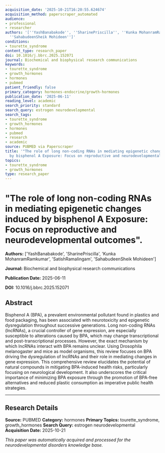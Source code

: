 ```yaml
---
acquisition_date: '2025-10-21T16:20:55.624674'
acquisition_method: paperscraper_automated
audience:
- professional
- researcher
authors: '[''YashBanabakode'', ''SharinePriscilla'', ''Kunka MohanramRamkumar'', ''SatishRamalingam'',
  ''SahabudeenSheik Mohideen'']'
conditions:
- tourette_syndrome
content_type: research_paper
doi: 10.1016/j.bbrc.2025.152071
journal: Biochemical and biophysical research communications
keywords:
- tourette_syndrome
- growth_hormones
- hormones
- pubmed
patient_friendly: false
primary_category: hormones-endocrine/growth-hormones
publication_date: '2025-06-11'
reading_level: academic
search_priority: standard
search_query: estrogen neurodevelopmental
search_tags:
- tourette_syndrome
- growth_hormones
- hormones
- pubmed
- research
- academic
source: PUBMED via Paperscraper
title: '"The role of long non-coding RNAs in mediating epigenetic changes induced
  by bisphenol A Exposure: Focus on reproductive and neurodevelopmental outcomes".'
topics:
- tourette_syndrome
- growth_hormones
type: research_paper
---
```


# "The role of long non-coding RNAs in mediating epigenetic changes induced by bisphenol A Exposure: Focus on reproductive and neurodevelopmental outcomes".

**Authors:** ['YashBanabakode', 'SharinePriscilla', 'Kunka MohanramRamkumar', 'SatishRamalingam', 'SahabudeenSheik Mohideen']

**Journal:** Biochemical and biophysical research communications

**Publication Date:** 2025-06-11

**DOI:** 10.1016/j.bbrc.2025.152071

## Abstract

Bisphenol A (BPA), a prevalent environmental pollutant found in plastics and food packaging, has been associated with neurotoxicity and epigenetic dysregulation throughout successive generations. Long non-coding RNAs (lncRNAs), a crucial controller of gene expression, are especially susceptible to alterations caused by BPA, which may change transcriptional and post-transcriptional processes. However, the exact mechanism by which lncRNAs interact with BPA remains unclear. Using Drosophila melanogaster and mice as model organisms, this review focuses on BPA driving the dysregulation of lncRNAs and their role in mediating changes in gene expression. This comprehensive review elucidates the potential of natural compounds in mitigating BPA-induced health risks, particularly focusing on neurological development. It also underscores the critical importance of minimizing BPA exposure through the promotion of BPA-free alternatives and reduced plastic consumption as imperative public health strategies.

---

## Research Details

**Source:** PUBMED
**Category:** hormones
**Primary Topics:** tourette_syndrome, growth_hormones
**Search Query:** estrogen neurodevelopmental
**Acquisition Date:** 2025-10-21

*This paper was automatically acquired and processed for the neurodevelopmental disorders knowledge base.*
